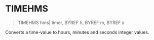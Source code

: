 # TIMEHMS

> TIMEHMS hms| timer, BYREF h, BYREF m, BYREF s

Converts a time-value to hours, minutes and seconds integer values.


